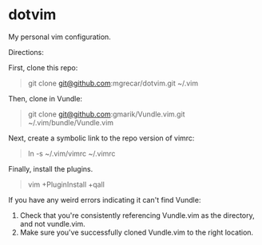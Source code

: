 dotvim
======

My personal vim configuration.

Directions:

First, clone this repo:

> git clone git@github.com:mgrecar/dotvim.git ~/.vim

Then, clone in Vundle:

> git clone git@github.com:gmarik/Vundle.vim.git ~/.vim/bundle/Vundle.vim

Next, create a symbolic link to the repo version of vimrc:

> ln -s ~/.vim/vimrc ~/.vimrc

Finally, install the plugins.

> vim +PluginInstall +qall

If you have any weird errors indicating it can't find Vundle:

1. Check that you're consistently referencing Vundle.vim as the directory, and not vundle.vim.
2. Make sure you've successfully cloned Vundle.vim to the right location. 

